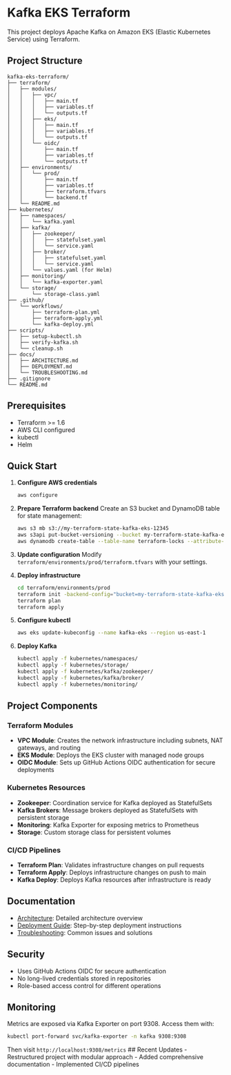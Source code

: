 # Kafka EKS Terraform

This project deploys Apache Kafka on Amazon EKS (Elastic Kubernetes Service) using Terraform.

## Project Structure

```
kafka-eks-terraform/
├── terraform/
│   ├── modules/
│   │   ├── vpc/
│   │   │   ├── main.tf
│   │   │   ├── variables.tf
│   │   │   └── outputs.tf
│   │   ├── eks/
│   │   │   ├── main.tf
│   │   │   ├── variables.tf
│   │   │   └── outputs.tf
│   │   └── oidc/
│   │       ├── main.tf
│   │       ├── variables.tf
│   │       └── outputs.tf
│   ├── environments/
│   │   └── prod/
│   │       ├── main.tf
│   │       ├── variables.tf
│   │       ├── terraform.tfvars
│   │       └── backend.tf
│   └── README.md
├── kubernetes/
│   ├── namespaces/
│   │   └── kafka.yaml
│   ├── kafka/
│   │   ├── zookeeper/
│   │   │   ├── statefulset.yaml
│   │   │   └── service.yaml
│   │   ├── broker/
│   │   │   ├── statefulset.yaml
│   │   │   └── service.yaml
│   │   └── values.yaml (for Helm)
│   ├── monitoring/
│   │   └── kafka-exporter.yaml
│   └── storage/
│       └── storage-class.yaml
├── .github/
│   └── workflows/
│       ├── terraform-plan.yml
│       ├── terraform-apply.yml
│       └── kafka-deploy.yml
├── scripts/
│   ├── setup-kubectl.sh
│   ├── verify-kafka.sh
│   └── cleanup.sh
├── docs/
│   ├── ARCHITECTURE.md
│   ├── DEPLOYMENT.md
│   └── TROUBLESHOOTING.md
├── .gitignore
└── README.md
```

## Prerequisites

- Terraform >= 1.6
- AWS CLI configured
- kubectl
- Helm

## Quick Start

1. **Configure AWS credentials**
   ```bash
   aws configure
   ```

2. **Prepare Terraform backend**
   Create an S3 bucket and DynamoDB table for state management:
   ```bash
   aws s3 mb s3://my-terraform-state-kafka-eks-12345
   aws s3api put-bucket-versioning --bucket my-terraform-state-kafka-eks-12345 --versioning-configuration Status=Enabled
   aws dynamodb create-table --table-name terraform-locks --attribute-definitions AttributeName=LockID,AttributeType=S --key-schema AttributeName=LockID,KeyType=HASH --billing-mode PAY_PER_REQUEST
   ```

3. **Update configuration**
   Modify `terraform/environments/prod/terraform.tfvars` with your settings.

4. **Deploy infrastructure**
   ```bash
   cd terraform/environments/prod
   terraform init -backend-config="bucket=my-terraform-state-kafka-eks-12345" -backend-config="key=kafka-eks/terraform.tfstate" -backend-config="region=us-east-1" -backend-config="dynamodb_table=terraform-locks"
   terraform plan
   terraform apply
   ```

5. **Configure kubectl**
   ```bash
   aws eks update-kubeconfig --name kafka-eks --region us-east-1
   ```

6. **Deploy Kafka**
   ```bash
   kubectl apply -f kubernetes/namespaces/
   kubectl apply -f kubernetes/storage/
   kubectl apply -f kubernetes/kafka/zookeeper/
   kubectl apply -f kubernetes/kafka/broker/
   kubectl apply -f kubernetes/monitoring/
   ```

## Project Components

### Terraform Modules

- **VPC Module**: Creates the network infrastructure including subnets, NAT gateways, and routing
- **EKS Module**: Deploys the EKS cluster with managed node groups
- **OIDC Module**: Sets up GitHub Actions OIDC authentication for secure deployments

### Kubernetes Resources

- **Zookeeper**: Coordination service for Kafka deployed as StatefulSets
- **Kafka Brokers**: Message brokers deployed as StatefulSets with persistent storage
- **Monitoring**: Kafka Exporter for exposing metrics to Prometheus
- **Storage**: Custom storage class for persistent volumes

### CI/CD Pipelines

- **Terraform Plan**: Validates infrastructure changes on pull requests
- **Terraform Apply**: Deploys infrastructure changes on push to main
- **Kafka Deploy**: Deploys Kafka resources after infrastructure is ready

## Documentation

- [Architecture](docs/ARCHITECTURE.md): Detailed architecture overview
- [Deployment Guide](docs/DEPLOYMENT.md): Step-by-step deployment instructions
- [Troubleshooting](docs/TROUBLESHOOTING.md): Common issues and solutions

## Security

- Uses GitHub Actions OIDC for secure authentication
- No long-lived credentials stored in repositories
- Role-based access control for different operations

## Monitoring

Metrics are exposed via Kafka Exporter on port 9308. Access them with:
```bash
kubectl port-forward svc/kafka-exporter -n kafka 9308:9308
```
Then visit `http://localhost:9308/metrics`
 # #   R e c e n t   U p d a t e s 
 
 -   R e s t r u c t u r e d   p r o j e c t   w i t h   m o d u l a r   a p p r o a c h 
 -   A d d e d   c o m p r e h e n s i v e   d o c u m e n t a t i o n 
 -   I m p l e m e n t e d   C I / C D   p i p e l i n e s  
 